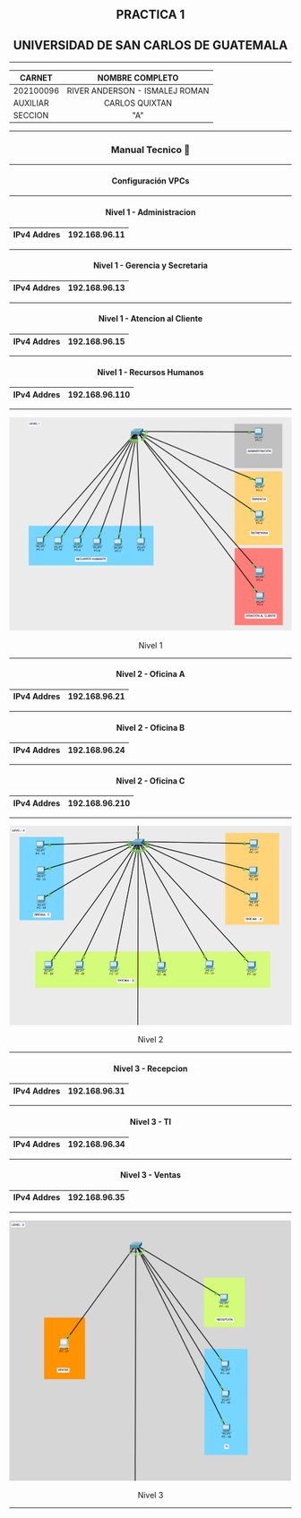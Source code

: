 <div align="center">

## PRACTICA 1
## UNIVERSIDAD DE SAN CARLOS DE GUATEMALA

</div>

---
<div align="center">

|**CARNET**  |      **NOMBRE COMPLETO**          |  
|----------|:-----------------------------------:|
|202100096 |  RIVER ANDERSON - ISMALEJ ROMAN     |    
| AUXILIAR |            CARLOS QUIXTAN           |   
| SECCION  |                "A"                  |  

</div>

----

<div align="center">

### Manual Tecnico 📌

<div/>

----
<div align="center">

#### Configuración VPCs
</div>

---

#### Nivel 1 - Administracion

<div align="center">

| IPv4 Addres |      192.168.96.11         |  
|------------ |:--------------------------:|  

</div>

---

#### Nivel 1 - Gerencia y Secretaria

<div align="center">

| IPv4 Addres |      192.168.96.13         |  
|------------ |:--------------------------:|  

</div>

---

#### Nivel 1 - Atencion al Cliente

<div align="center">

| IPv4 Addres |      192.168.96.15         |  
|------------ |:--------------------------:|  

</div>

---

#### Nivel 1 - Recursos Humanos

<div align="center">

| IPv4 Addres |      192.168.96.110        |  
|------------ |:--------------------------:|  

</div>

---

<div align="center">
    <img src="./img/Level1.png">
    <p>Nivel 1</p>
</div>

---

#### Nivel 2 - Oficina A

<div align="center">

| IPv4 Addres |      192.168.96.21         |  
|------------ |:--------------------------:|  

</div>

---

#### Nivel 2 - Oficina B

<div align="center">

| IPv4 Addres |      192.168.96.24         |  
|------------ |:--------------------------:|  

</div>

---

#### Nivel 2 - Oficina C

<div align="center">

| IPv4 Addres |      192.168.96.210        |  
|------------ |:--------------------------:|  

</div>

---

<div align="center">
    <img src="./img/Level2.png">
    <p>Nivel 2</p>
</div>

---

#### Nivel 3 - Recepcion

<div align="center">

| IPv4 Addres |      192.168.96.31         |  
|------------ |:--------------------------:|  

</div>

---

#### Nivel 3 - TI

<div align="center">

| IPv4 Addres |      192.168.96.34         |  
|------------ |:--------------------------:|  

</div>

---

#### Nivel 3 - Ventas

<div align="center">

| IPv4 Addres |      192.168.96.35         |  
|------------ |:--------------------------:|  

</div>

---

<div align="center">
    <img src="./img/Level3.png">
    <p>Nivel 3</p>
</div>

---
